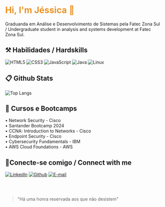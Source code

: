 ### <h1 align="left" style="color: #EB9326">Hi, I'm Jéssica   🦉</h1> 


<p align="left">Graduanda em Análise e Desenvolvimento de Sistemas pela Fatec Zona Sul / Undergraduate student in analysis and systems development at Fatec Zona Sul.</p>



<h2 align="left"> ⚒️ Habilidades / Hardskills</h2>

<div align="left">

![HTML5](https://img.shields.io/badge/HTML5-E34F26?style=for-the-badge&logo=html5&logoColor=white)
![CSS3](https://img.shields.io/badge/CSS3-1572B6?style=for-the-badge&logo=css3&logoColor=white)
![JavaScript](https://img.shields.io/badge/JavaScript-F7DF1E?style=for-the-badge&logo=javascript&logoColor=black)
![Java](https://img.shields.io/badge/java-%23ED8B00.svg?style=for-the-badge&logo=openjdk&logoColor=white)
![Linux](https://img.shields.io/badge/Linux-000?style=for-the-badge&logo=linux&logoColor=FCC624)
</div>

<h2 align="left"> 📋 Github Stats </h2>

<div align="left">

![Top Langs](https://github-readme-stats-git-masterrstaa-rickstaa.vercel.app/api/top-langs/?username=jehlp3&layout=compact&bg_color=000&border_color=30A3DC&title_color=E94D5F&text_color=FFF)

</div>

<h2 align="left"> 📖 Cursos e Bootcamps </h2>

<div align="left">
• Network Security - Cisco <br>
• Santander Bootcamp 2024 <br>
• CCNA: Introduction to Networks - Cisco <br>
• Endpoint Security - Cisco<br>
• Cybersecurity Fundamentals - IBM<br>
• AWS Cloud Foundations - AWS<br>
</div>

<h2 align="left"> 🔌Conecte-se comigo / Connect with me </h2>

<div align="left">

[![LinkedIn](https://img.shields.io/badge/LinkedIn-0077B5?style=for-the-badge&logo=linkedin&logoColor=white)](https://www.linkedin.com/in/jehlp3)
[![Github](https://img.shields.io/badge/Github-000?style=for-the-badge&logo=Github&logoColor=fffff)](https://github.com/jehlp3)
[![E-mail](https://img.shields.io/badge/-Email-000?style=for-the-badge&logo=microsoft-outlook&logoColor=White)](mailto:jessicalacerdap@hotmail.com)

<br>
<br>



>  "Há uma honra reservada aos que não desistem"
